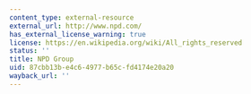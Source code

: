```yaml
---
content_type: external-resource
external_url: http://www.npd.com/
has_external_license_warning: true
license: https://en.wikipedia.org/wiki/All_rights_reserved
status: ''
title: NPD Group
uid: 87cbb13b-e4c6-4977-b65c-fd4174e20a20
wayback_url: ''
---
```

